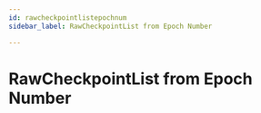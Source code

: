 ```yaml
---
id: rawcheckpointlistepochnum
sidebar_label: RawCheckpointList from Epoch Number

---
```


# RawCheckpointList from Epoch Number
